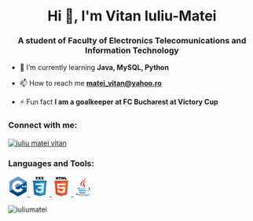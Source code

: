 <h1 align="center">Hi 👋, I'm Vitan Iuliu-Matei</h1>
<h3 align="center">A student of Faculty of Electronics Telecomunications and Information Technology</h3>

- 🌱 I’m currently learning **Java, MySQL, Python**

- 📫 How to reach me **matei_vitan@yahoo.ro**

- ⚡ Fun fact **I am a goalkeeper at FC Bucharest at Victory Cup**

<h3 align="left">Connect with me:</h3>
<p align="left">
<a href="https://linkedin.com/in/iuliu matei vitan" target="blank"><img align="center" src="https://raw.githubusercontent.com/rahuldkjain/github-profile-readme-generator/master/src/images/icons/Social/linked-in-alt.svg" alt="iuliu matei vitan" height="30" width="40" /></a>
</p>

<h3 align="left">Languages and Tools:</h3>
<p align="left"> <a href="https://www.w3schools.com/cpp/" target="_blank" rel="noreferrer"> <img src="https://raw.githubusercontent.com/devicons/devicon/master/icons/cplusplus/cplusplus-original.svg" alt="cplusplus" width="40" height="40"/> </a> <a href="https://www.w3schools.com/css/" target="_blank" rel="noreferrer"> <img src="https://raw.githubusercontent.com/devicons/devicon/master/icons/css3/css3-original-wordmark.svg" alt="css3" width="40" height="40"/> </a> <a href="https://www.w3.org/html/" target="_blank" rel="noreferrer"> <img src="https://raw.githubusercontent.com/devicons/devicon/master/icons/html5/html5-original-wordmark.svg" alt="html5" width="40" height="40"/> </a> <a href="https://www.java.com" target="_blank" rel="noreferrer"> <img src="https://raw.githubusercontent.com/devicons/devicon/master/icons/java/java-original.svg" alt="java" width="40" height="40"/> </a> </p>

<p><img align="center" src="https://github-readme-stats.vercel.app/api/top-langs?username=iuliumatei&show_icons=true&locale=en&layout=compact" alt="iuliumatei" /></p>

